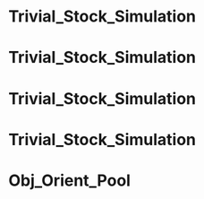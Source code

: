 # Trivial_Stock_Simulation
# Trivial_Stock_Simulation
# Trivial_Stock_Simulation
# Trivial_Stock_Simulation
# Obj_Orient_Pool
